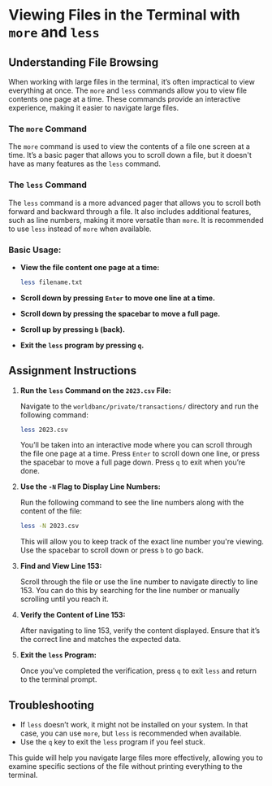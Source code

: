 # Viewing Files in the Terminal with `more` and `less`

## Understanding File Browsing

When working with large files in the terminal, it’s often impractical to view everything at once. The `more` and `less` commands allow you to view file contents one page at a time. These commands provide an interactive experience, making it easier to navigate large files.

### The `more` Command

The `more` command is used to view the contents of a file one screen at a time. It’s a basic pager that allows you to scroll down a file, but it doesn't have as many features as the `less` command.

### The `less` Command

The `less` command is a more advanced pager that allows you to scroll both forward and backward through a file. It also includes additional features, such as line numbers, making it more versatile than `more`. It is recommended to use `less` instead of `more` when available.

### Basic Usage:

- **View the file content one page at a time:**

  ```bash
  less filename.txt
  ```

- **Scroll down by pressing `Enter` to move one line at a time.**

- **Scroll down by pressing the spacebar to move a full page.**

- **Scroll up by pressing `b` (back).**

- **Exit the `less` program by pressing `q`.**

## Assignment Instructions

1. **Run the `less` Command on the `2023.csv` File:**

   Navigate to the `worldbanc/private/transactions/` directory and run the following command:

   ```bash
   less 2023.csv
   ```

   You’ll be taken into an interactive mode where you can scroll through the file one page at a time. Press `Enter` to scroll down one line, or press the spacebar to move a full page down. Press `q` to exit when you’re done.

2. **Use the `-N` Flag to Display Line Numbers:**

   Run the following command to see the line numbers along with the content of the file:

   ```bash
   less -N 2023.csv
   ```

   This will allow you to keep track of the exact line number you're viewing. Use the spacebar to scroll down or press `b` to go back.

3. **Find and View Line 153:**

   Scroll through the file or use the line number to navigate directly to line 153. You can do this by searching for the line number or manually scrolling until you reach it.

4. **Verify the Content of Line 153:**

   After navigating to line 153, verify the content displayed. Ensure that it’s the correct line and matches the expected data.

5. **Exit the `less` Program:**

   Once you've completed the verification, press `q` to exit `less` and return to the terminal prompt.

## Troubleshooting

- If `less` doesn’t work, it might not be installed on your system. In that case, you can use `more`, but `less` is recommended when available.
- Use the `q` key to exit the `less` program if you feel stuck.

This guide will help you navigate large files more effectively, allowing you to examine specific sections of the file without printing everything to the terminal.
